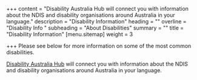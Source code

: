 +++
content = "Disability Australia Hub will connect you with information about the NDIS and disability organisations around Australia in your language."
description = "Disability Information"
heading = ""
overline = "Disability Info "
subheading = "About Disabilities"
summary = ""
title = "Disability Information"
[menu.sitemap]
weight = 3

+++
Please see below for more information on some of the most common disabilities.

[Disability Australia Hub](https://www.disabilityaustraliahub.com.au/ "Disability Australia Hub") will connect you with information about the NDIS and disability organisations around Australia in your language.
